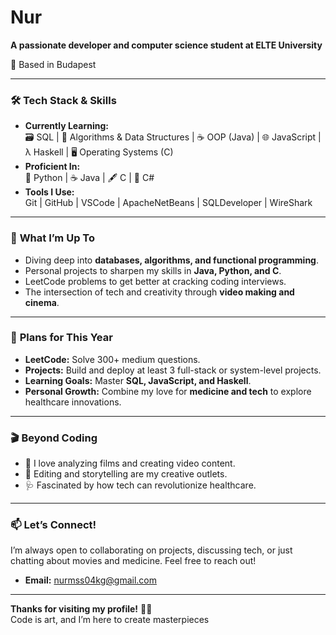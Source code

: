 # Nur 

**A passionate developer and computer science student at ELTE University**  

📍 Based in Budapest 

---

### 🛠️ **Tech Stack & Skills**  
- **Currently Learning:**  
  🗃️ SQL | 🧠 Algorithms & Data Structures | ☕ OOP (Java) | 🌐 JavaScript | λ Haskell | 🖥️ Operating Systems (C)  
- **Proficient In:**  
  🐍 Python | ☕ Java | 🖋️ C | 🔧 C#  
- **Tools I Use:**  
  Git | GitHub | VSCode | ApacheNetBeans | SQLDeveloper | WireShark

---

### 🚀 **What I’m Up To**  
- Diving deep into **databases, algorithms, and functional programming**.  
- Personal projects to sharpen my skills in **Java, Python, and C**.  
- LeetCode problems to get better at cracking coding interviews.  
- The intersection of tech and creativity through **video making and cinema**.  

---

### 📅 **Plans for This Year**  
- **LeetCode:** Solve 300+ medium questions.  
- **Projects:** Build and deploy at least 3 full-stack or system-level projects.  
- **Learning Goals:** Master **SQL, JavaScript, and Haskell**.  
- **Personal Growth:** Combine my love for **medicine and tech** to explore healthcare innovations.  

---

### 🎬 **Beyond Coding**  
- 🍿 I love analyzing films and creating video content.  
- 🎥 Editing and storytelling are my creative outlets.  
- 🩺 Fascinated by how tech can revolutionize healthcare.  

---

### 📫 **Let’s Connect!**  
I’m always open to collaborating on projects, discussing tech, or just chatting about movies and medicine. Feel free to reach out!  

- **Email:** nurmss04kg@gmail.com    

---

**Thanks for visiting my profile!** 👨‍💻  
Code is art, and I’m here to create masterpieces


